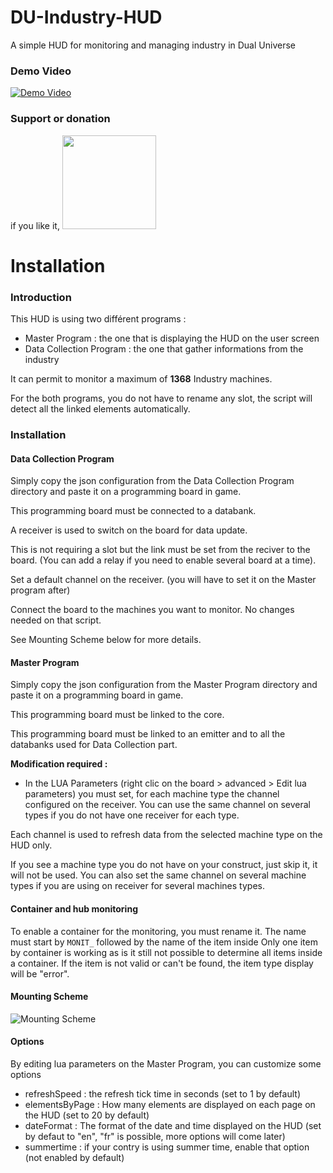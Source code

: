 # DU-Industry-HUD
A simple HUD for monitoring and managing industry in Dual Universe
 
### Demo Video

[![Demo Video](https://img.youtube.com/vi/T-t3QEe9SK4/0.jpg)](https://www.youtube.com/watch?v=T-t3QEe9SK4)

### Support or donation

if you like it, [<img src="https://github.com/Jericho1060/DU-Industry-HUD/blob/main/ressources/images/ko-fi.png?raw=true" width="150">](https://ko-fi.com/jericho1060)

# Installation

### Introduction

This HUD is using two différent programs :

- Master Program : the one that is displaying the HUD on the user screen
- Data Collection Program : the one that gather informations from the industry

It can permit to monitor a maximum of **1368** Industry machines.

For the both programs, you do not have to rename any slot, the script will detect all the linked elements automatically.

### Installation

#### Data Collection Program

Simply copy the json configuration from the Data Collection Program directory and paste it on a programming board in game.

This programming board must be connected to a databank.

A receiver is used to switch on the board for data update.

This is not requiring a slot but the link must be set from the reciver to the board. (You can add a relay if you need to enable several board at a time).

Set a default channel on the receiver. (you will have to set it on the Master program after)

Connect the board to the machines you want to monitor. No changes needed on that script.

See Mounting Scheme below for more details.


#### Master Program

Simply copy the json configuration from the Master Program directory and paste it on a programming board in game.

This programming board must be linked to the core.

This programming board must be linked to an emitter and to all the databanks used for Data Collection part.

**Modification required :**

- In the LUA Parameters (right clic on the board > advanced > Edit lua parameters) you must set, for each machine type the channel configured on the receiver. You can use the same channel on several types if you do not have one receiver for each type.

Each channel is used to refresh data from the selected machine type on the HUD only.

If you see a machine type you do not have on your construct, just skip it, it will not be used.
You can also set the same channel on several machine types if you are using on receiver for several machines types.

#### Container and hub monitoring

To enable a container for the monitoring, you must rename it.
The name must start by `MONIT_` followed by the name of the item inside
Only one item by container is working as is it still not possible to determine all items inside a container.
If the item is not valid or can't be found, the item type display will be "error".

#### Mounting Scheme

![Mounting Scheme](https://github.com/Jericho1060/DU-Industry-HUD/blob/main/ressources/images/DU_Industry_HUD_Mounting_2.jpg?raw=true)

#### Options

By editing lua parameters on the Master Program, you can customize some options

- refreshSpeed : the refresh tick time in seconds (set to 1 by default)
- elementsByPage : How many elements are displayed on each page on the HUD (set to 20 by default)
- dateFormat : The format of the date and time displayed on the HUD (set by defaut to "en", "fr" is possible, more options will come later)
- summertime : if your contry is using summer time, enable that option (not enabled by default)
